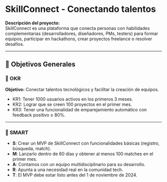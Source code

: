 # SkillConnect - Conectando talentos

**Descripción del proyecto:**  
SkillConnect es una plataforma que conecta personas con habilidades complementarias (desarrolladores, diseñadores, PMs, testers) para formar equipos, participar en hackathons, crear proyectos freelance o resolver desafíos.

---

## 🎯 Objetivos Generales

### 🔸 OKR

**Objetivo:** Conectar talentos tecnológicos y facilitar la creación de equipos.

- KR1: Tener 1000 usuarios activos en los primeros 3 meses.
- KR2: Lograr que se creen 100 proyectos en el primer mes.
- KR3: Tener una funcionalidad de emparejamiento automático con feedback positivo ≥ 80%.

---

### 🔹 SMART

- **S**: Crear un MVP de SkillConnect con funcionalidades básicas (registro, búsqueda, match).
- **M**: Lanzarlo dentro de 60 días y obtener al menos 100 matches en el primer mes.
- **A**: Contamos con un equipo multidisciplinario para su desarrollo.
- **R**: Apunta a una necesidad real en la comunidad tech.
- **T**: El MVP debe estar listo antes del 1 de noviembre de 2024.
